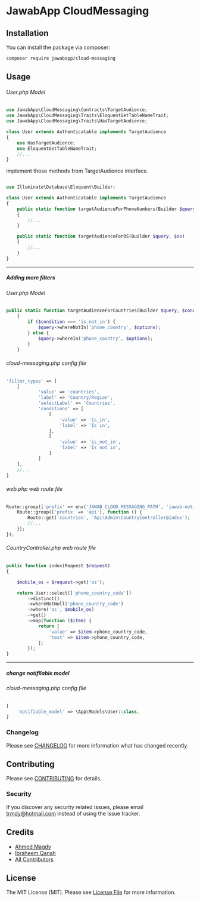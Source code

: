 # JawabApp CloudMessaging

## Installation

You can install the package via composer:

```bash
composer require jawabapp/cloud-messaging
```

## Usage

###### User.php Model

```php
use JawabApp\CloudMessaging\Contracts\TargetAudience;
use JawabApp\CloudMessaging\Traits\EloquentGetTableNameTrait;
use JawabApp\CloudMessaging\Traits\HasTargetAudience;

class User extends Authenticatable implements TargetAudience
{
	use HasTargetAudience;
	use EloquentGetTableNameTrait;
	//...
}
```

implement those methods from TargetAudience interface.

```php

use Illuminate\Database\Eloquent\Builder;

class User extends Authenticatable implements TargetAudience
{
	public static function targetAudienceForPhoneNumbers(Builder $query, $phone_numbers)
    {
        //...
    }

	public static function targetAudienceForOS(Builder $query, $os)
    {
        //...
    }
}
```

---

##### Adding more filters

###### User.php Model

```php
public static function targetAudienceForCountries(Builder $query, $condition, $options, &$joins)
    {
        if ($condition === 'is_not_in') {
            $query->whereNotIn('phone_country', $options);
        } else {
            $query->whereIn('phone_country', $options);
        }
    }
```

###### cloud-messaging.php config file

```php
'filter_types' => [
	[
            'value' => 'countries',
            'label' => 'Country/Region',
            'selectLabel' => 'Countries',
            'conditions' => [
                [
                    'value' => 'is_in',
                    'label' => 'Is in',
                ],
                [
                    'value' => 'is_not_in',
                    'label' => 'Is not in',
                ]
            ]
	],
	//...
]
```

###### web.php web route file

```php
Route::group(['prefix' => env('JAWAB_CLOUD_MESSAGING_PATH', 'jawab-notifications')], function () {
    Route::group(['prefix' => 'api'], function () {
        Route::get('countries', 'Api\Admin\CountryController@index');
        //...
    });
});
```

###### CountryController.php web route file

```php
public function index(Request $request)
{

    $mobile_os = $request->get('os');

    return User::select(['phone_country_code'])
        ->distinct()
        ->whereNotNull('phone_country_code')
        ->where('os', $mobile_os)
        ->get()
        ->map(function ($item) {
            return [
                'value' => $item->phone_country_code,
                'text' => $item->phone_country_code,
            ];
        });
}
```

---

##### change notifilable model

###### cloud-messaging.php config file

```php
[
	'notifiable_model' => \App\Models\User::class,
]
```

### Changelog

Please see [CHANGELOG](CHANGELOG.md) for more information what has changed recently.

## Contributing

Please see [CONTRIBUTING](CONTRIBUTING.md) for details.

### Security

If you discover any security related issues, please email trmdy@hotmail.com instead of using the issue tracker.

## Credits

- [Ahmed Magdy](https://github.com/ahmed-magdy-hassan)
- [Ibraheem Qanah](https://github.com/Qanah)
- [All Contributors](../../contributors)

## License

The MIT License (MIT). Please see [License File](LICENSE.md) for more information.
